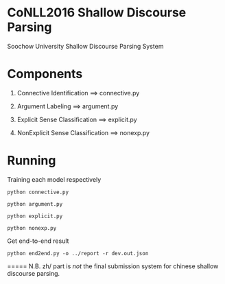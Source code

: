 CoNLL2016 Shallow Discourse Parsing
======
Soochow University Shallow Discourse Parsing System


Components
======
1. Connective Identification ==> connective.py

2. Argument Labeling ==> argument.py

3. Explicit Sense Classification ==> explicit.py

4. NonExplicit Sense Classification ==> nonexp.py

Running
======
Training each model respectively

``` python connective.py ```

``` python argument.py ```

``` python explicit.py ```

``` python nonexp.py ```

Get end-to-end result

``` python end2end.py -o ../report -r dev.out.json ```

=====
N.B. zh/ part is _not_ the final submission system for chinese shallow discourse parsing.
